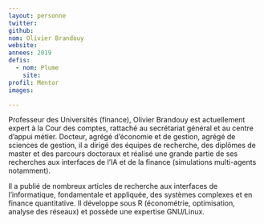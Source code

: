 ```yaml
---
layout: personne
twitter: 
github: 
nom: Olivier Brandouy
website:
annees: 2019
defis: 
  - nom: Plume
    site: 
profil: Mentor
images:

---
```


Professeur des Universités (finance), Olivier Brandouy est actuellement expert à la Cour des comptes, rattaché au secrétariat général et au centre d’appui métier. Docteur, agrégé d’économie et de gestion, agrégé de sciences de gestion, il a dirigé des équipes de recherche, des diplômes de master et des parcours doctoraux et réalisé une grande partie de ses recherches aux interfaces de l’IA et de la finance (simulations multi-agents notamment). 

Il a publié de nombreux articles de recherche aux interfaces de l’informatique, fondamentale et appliquée, des systèmes complexes et en finance quantitative. Il développe sous R (économétrie, optimisation, analyse des réseaux) et possède une expertise GNU/Linux.

